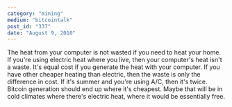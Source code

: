 ```yaml
---
category: "mining"
medium: "bitcointalk"
post_id: "337"
date: "August 9, 2010"
---
```

The heat from your computer is not wasted if you need to heat your home.  If you're using electric heat where you live, then your computer's heat isn't a waste.  It's equal cost if you generate the heat with your computer. 
If you have other cheaper heating than electric, then the waste is only the difference in cost.
If it's summer and you're using A/C, then it's twice. 
Bitcoin generation should end up where it's cheapest.  Maybe that will be in cold climates where there's electric heat, where it would be essentially free.
